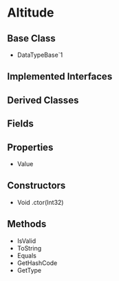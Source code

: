 # Altitude
## Base Class
- DataTypeBase`1
## Implemented Interfaces
## Derived Classes
## Fields
## Properties
- Value
## Constructors
- Void .ctor(Int32)
## Methods
- IsValid
- ToString
- Equals
- GetHashCode
- GetType
